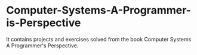 # Computer-Systems-A-Programmer-is-Perspective
It contains projects and exercises solved from the book Computer Systems A Programmer's Perspective.
